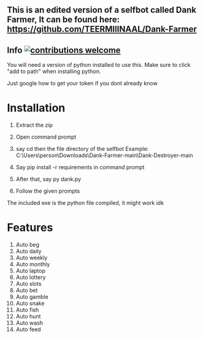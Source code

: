 

## This is an edited version of a selfbot called Dank Farmer, It can be found here: https://github.com/TEERMIIINAAL/Dank-Farmer 


## Info [![contributions welcome](https://img.shields.io/badge/contributions-welcome-brightgreen.svg?style=flat)](https://github.com/yaukari/Dank-Destroyer/issues)
You will need a version of python installed to use this.
Make sure to click "add to path" when installing python.

Just google how to get your token if you dont already know

# Installation
1. Extract the zip

2. Open command prompt

3. say cd then the file directory of the selfbot
Example: C:\Users\person\Downloads\Dank-Farmer-main\Dank-Destroyer-main

4. Say pip install -r requirements in command prompt

5. After that, say py dank.py

6. Follow the given prompts

The included exe is the python file compiled, it might work idk
# Features

1. Auto beg
2. Auto daily
3. Auto weekly
4. Auto monthly
5. Auto laptop
6. Auto lottery
7. Auto slots
8. Auto bet
9. Auto gamble
10. Auto snake
11. Auto fish
12. Auto hunt
13. Auto wash
14. Auto feed
